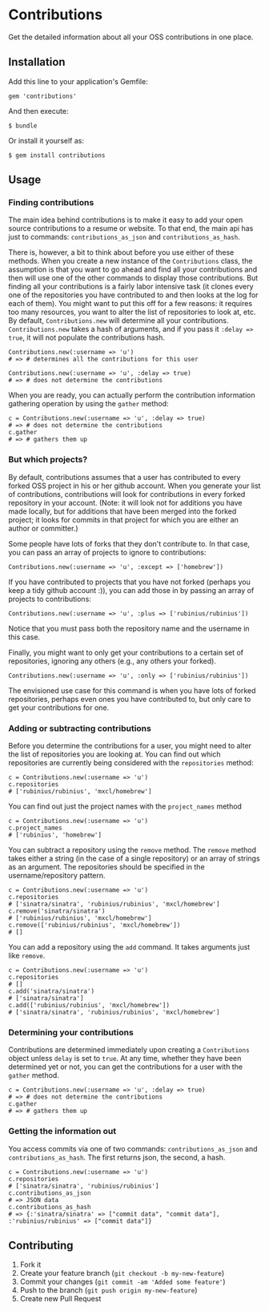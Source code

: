 # Contributions

Get the detailed information about all your OSS contributions in one 
place.

## Installation

Add this line to your application's Gemfile:

    gem 'contributions'

And then execute:

    $ bundle

Or install it yourself as:

    $ gem install contributions

## Usage

### Finding contributions

The main idea behind contributions is to make it easy to add your open 
source contributions to a resume or website.  To that end, the main api 
has just to commands: `contributions_as_json` and 
`contributions_as_hash`.

There is, however, a bit to think about before you use either of these 
methods.  When you create a new instance of the `Contributions` class, 
the assumption is that you want to go ahead and find all your 
contributions and then will use one of the other commands to display 
those contributions.  But finding all your contributions is a fairly 
labor intensive task (it clones every one of the repositories you have 
contributed to and then looks at the log for each of them).  You might 
want to put this off for a few reasons: it requires too many resources, 
you want to alter the list of repositories to look at, etc.  By default, 
`Contributions.new` will determine all your contributions.  
`Contributions.new` takes a hash of arguments, and if you pass it 
`:delay => true`, it will not populate the contributions hash.

    Contributions.new(:username => 'u')
    # => # determines all the contributions for this user

    Contributions.new(:username => 'u', :delay => true)
    # => # does not determine the contributions

When you are ready, you can actually perform the contribution 
information gathering operation by using the `gather` method:

    c = Contributions.new(:username => 'u', :delay => true)
    # => # does not determine the contributions
    c.gather
    # => # gathers them up

### But which projects?

By default, contributions assumes that a user has contributed to every 
forked OSS project in his or her github account.  When you generate your 
list of contributions, contributions will look for contributions in 
every forked repository in your account.  (Note: it will look not for 
additions you have made locally, but for additions that have been merged 
into the forked project; it looks for commits in that project for which 
you are either an author or committer.)

Some people have lots of forks that they don't contribute to.  In that 
case, you can pass an array of projects to ignore to contributions:

    Contributions.new(:username => 'u', :except => ['homebrew'])

If you have contributed to projects that you have not forked (perhaps 
you keep a tidy github account :)), you can add those in by passing an 
array of projects to contributions:

    Contributions.new(:username => 'u', :plus => ['rubinius/rubinius'])

Notice that you must pass both the repository name and the username in 
this case.

Finally, you might want to only get your contributions to a certain set 
of repositories, ignoring any others (e.g., any others your forked).

    Contributions.new(:username => 'u', :only => ['rubinius/rubinius'])

The envisioned use case for this command is when you have lots of forked 
repositories, perhaps even ones you have contributed to, but only care 
to get your contributions for one.

### Adding or subtracting contributions

Before you determine the contributions for a user, you might need to 
alter the list of repositories you are looking at.  You can find out 
which repositories are currently being considered with the 
`repositories` method:

    c = Contributions.new(:username => 'u')
    c.repositories
    # ['rubinius/rubinius', 'mxcl/homebrew']

You can find out just the project names with the `project_names` method

    c = Contributions.new(:username => 'u')
    c.project_names
    # ['rubinius', 'homebrew']

You can subtract a repository using the `remove` method.  The `remove` 
method takes either a string (in the case of a single repository) or an 
array of strings as an argument.  The repositories should be specified 
in the username/repository pattern.

    c = Contributions.new(:username => 'u')
    c.repositories
    # ['sinatra/sinatra', 'rubinius/rubinius', 'mxcl/homebrew']
    c.remove('sinatra/sinatra')
    # ['rubinius/rubinius', 'mxcl/homebrew']
    c.remove(['rubinius/rubinius', 'mxcl/homebrew'])
    # []

You can add a repository using the `add` command.  It takes arguments 
just like `remove`.

    c = Contributions.new(:username => 'u')
    c.repositories
    # []
    c.add('sinatra/sinatra')
    # ['sinatra/sinatra']
    c.add(['rubinius/rubinius', 'mxcl/homebrew'])
    # ['sinatra/sinatra', 'rubinius/rubinius', 'mxcl/homebrew']

### Determining your contributions

Contributions are determined immediately upon creating a `Contributions` 
object unless `delay` is set to `true`.  At any time, whether they have 
been determined yet or not, you can get the contributions for a user 
with the `gather` method.

    c = Contributions.new(:username => 'u', :delay => true)
    # => # does not determine the contributions
    c.gather
    # => # gathers them up

### Getting the information out

You access commits via one of two commands: `contributions_as_json` and 
`contributions_as_hash`.  The first returns json, the second, a hash.

    c = Contributions.new(:username => 'u')
    c.repositories
    # ['sinatra/sinatra', 'rubinius/rubinius']
    c.contributions_as_json
    # => JSON data
    c.contributions_as_hash
    # => {:'sinatra/sinatra' => ["commit data", "commit data"], :'rubinius/rubinius' => ["commit data"]}


## Contributing

1. Fork it
2. Create your feature branch (`git checkout -b my-new-feature`)
3. Commit your changes (`git commit -am 'Added some feature'`)
4. Push to the branch (`git push origin my-new-feature`)
5. Create new Pull Request
